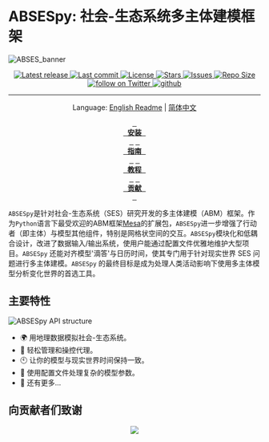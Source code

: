 # ABSESpy: 社会-生态系统多主体建模框架

![ABSES_banner](https://songshgeo-picgo-1302043007.cos.ap-beijing.myqcloud.com/uPic/CleanShot%202023-10-19%20at%2019.08.12@2x.png)

<div align="center"><p>
    <a href="https://github.com/SongshGeoLab/ABSESpy/releases/latest">
        <img alt="Latest release" src="https://img.shields.io/github/v/release/SongshGeoLab/ABSESpy?style=for-the-badge&logo=probot&color=C9CBFF&logoColor=D9E0EE&labelColor=302D41" />
    </a>
    <a href="https://github.com/SongshGeoLab/ABSESpy/pulse">
        <img alt="Last commit" src="https://img.shields.io/github/last-commit/SongshGeoLab/ABSESpy?style=for-the-badge&logo=probot&color=8bd5ca&logoColor=D9E0EE&labelColor=302D41"/>
    </a>
    <a href="https://github.com/SongshGeoLab/ABSESpy/blob/main/LICENSE">
        <img alt="License" src="https://img.shields.io/github/license/SongshGeoLab/ABSESpy?style=for-the-badge&logo=probot&color=ee999f&logoColor=D9E0EE&labelColor=302D41" />
    </a>
    <a href="https://github.com/SongshGeoLab/ABSESpy/stargazers">
        <img alt="Stars" src="https://img.shields.io/github/stars/SongshGeoLab/ABSESpy?style=for-the-badge&logo=probot&color=c69ff5&logoColor=D9E0EE&labelColor=302D41" />
    </a>
    <a href="https://github.com/SongshGeoLab/ABSESpy/issues">
        <img alt="Issues" src="https://img.shields.io/github/issues/SongshGeoLab/ABSESpy?style=for-the-badge&logo=probot&color=F5E0DC&logoColor=D9E0EE&labelColor=302D41" />
    </a>
    <a href="https://github.com/SongshGeoLab/ABSESpy">
        <img alt="Repo Size" src="https://img.shields.io/github/repo-size/SongshGeoLab/ABSESpy?color=%23DDB6F2&label=SIZE&logo=codesandbox&style=for-the-badge&logoColor=D9E0EE&labelColor=302D41" />
    </a>

<a href="https://twitter.com/intent/follow?screen_name=shuangsong11">
    <img alt="follow on Twitter" src="https://img.shields.io/twitter/follow/shuangsong11?style=for-the-badge&logo=twitter&color=8aadf3&logoColor=D9E0EE&labelColor=302D41" />
</a>

<!-- Website Badge -->
<a href="https://cv.songshgeo.com/">
    <img src="https://img.shields.io/badge/Website-SongshGeo-brightgreen.svg?style=for-the-badge&logo=twitter&color=8aadf3&logoColor=D9E0EE&labelColor=302D41" alt="github">
</a>

  <!-- <p align="center">
    <img src="https://stars.medv.io/SongshGeoLab/ABSESpy.svg", title="commits"/>
  </p> -->

---
Language: [English Readme] | [简体中文]

**[<kbd> <br> 安装 <br> </kbd>][Install]**
**[<kbd> <br> 指南 <br> </kbd>][Getting Started]**
**[<kbd> <br> 教程 <br> </kbd>][Tutorials]**
**[<kbd> <br> 贡献 <br> </kbd>][Contribute]**

</div>

`ABSESpy`是针对社会-生态系统（SES）研究开发的多主体建模（ABM）框架。作为`Python`语言下最受欢迎的ABM框架[Mesa]的扩展包，`ABSESpy`进一步增强了行动者（即主体）与模型其他组件，特别是网格状空间的交互。`ABSESpy`模块化和低耦合设计，改进了数据输入/输出系统，使用户能通过配置文件优雅地维护大型项目。`ABSESpy` 还能对齐模型'滴答'与日历时间，使其专门用于针对现实世界 SES 问题进行多主体建模。`ABSESpy` 的最终目标是成为处理人类活动影响下使用多主体模型分析变化世界的首选工具。

## 主要特性

<img src="https://songshgeo-picgo-1302043007.cos.ap-beijing.myqcloud.com/uPic/ABSESpy%20API.jpg" alt="ABSESpy API structure" style="max-width:400px;max-height:400px;width:auto;height:auto;">

- 🌍 用地理数据模拟社会-生态系统。
- 🤖 轻松管理和操控代理。
- 🕙 让你的模型与现实世界时间保持一致。
- 📁 使用配置文件处理复杂的模型参数。
- 🙋 还有更多...

## 向贡献者们致谢

<div align="center"><p>
<a href="https://github.com/SongshGeoLab/ABSESpy/graphs/contributors">
  <img src="https://contrib.rocks/image?repo=SongshGeoLab/ABSESpy" />
</a>
</div>

  [Mesa]: https://github.com/projectmesa/mesa
  [Contribute]: https://absespy.github.io/ABSESpy/home/contribution/
  [Getting Started]: https://absespy.github.io/ABSESpy/home/get_started/
  [Install]: https://absespy.github.io/ABSESpy/home/Installation/
  [Tutorials]: https://absespy.github.io/ABSESpy/tutorial/tutorial/
  [简体中文]: README.zh-cn.md
  [English Readme]: README.md
